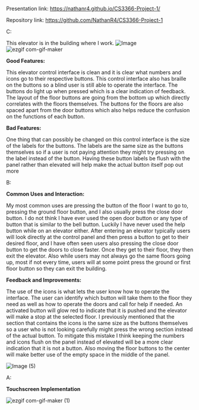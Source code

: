 Presentation link: https://nathanr4.github.io/CS3366-Project-1/

Repository link: https://github.com/NathanR4/CS3366-Project-1


C:

This elevator is in the building where I work. 
![Image](https://user-images.githubusercontent.com/91352265/192916514-f8a641c3-0801-43d1-b7d8-9fbeafdbfd7f.jpeg)
![ezgif com-gif-maker](https://user-images.githubusercontent.com/91352265/192917712-88cfe4ab-2793-4ff2-b00e-74f9053fadac.gif)

**Good Features:**

This elevator control interface is clean and it is clear what numbers and icons go to their respective buttons. This control interface also has braille on the buttons so a blind user is still able to operate the interface. The buttons do light up when pressed which is a clear indication of feedback. The layout of the floor buttons are going from the bottom up which directly correlates with the floors themselves. The buttons for the floors are also spaced apart from the door buttons which also helps reduce the confusion on the functions of each button.

**Bad Features:**

One thing that can possibly be changed on this control interface is the size of the labels for the buttons. The labels are the same size as the buttons themselves so if a user is not paying attention they might try pressing on the label instead of the button. Having these button labels be flush with the panel rather than elevated will help make the actual button itself pop out more

B:

**Common Uses and Interaction:**

My most common uses are pressing the button of the floor I want to go to, pressing the ground floor button, and I also usually press the close door button. I do not think I have ever used the open door button or any type of button that is similar to the bell button. Luckily I have never used the help button while on an elevator either. After entering an elevator typically users will look directly at the control panel and then press a button to get to their desired floor, and I have often seen users also pressing the close door button to get the doors to close faster. Once they get to their floor, they then exit the elevator. Also while users may not always go the same floors going up, most if not every time, users will at some point press the ground or first floor button so they can exit the building. 

**Feedback and Improvements:**

The use of the icons is what lets the user know how to operate the interface. The user can identify which button will take them to the floor they need as well as how to operate the doors and call for help if needed. An activated button will glow red to indicate that it is pushed and the elevator will make a stop at the selected floor. I previously mentioned that the section that contains the icons is the same size as the buttons themselves so a user who is not looking carefully might press the wrong section instead of the actual button. To mitigate this mistake I think keeping the numbers and icons flush on the panel instead of elevated will be a more clear indication that it is not a button. Also moving the floor buttons to the center will make better use of the empty space in the middle of the panel.

![Image (5)](https://user-images.githubusercontent.com/91352265/192918050-a1ff5e62-c3f8-4401-97df-75e78181705e.jpeg)

A: 

**Touchscreen Implementation**

![ezgif com-gif-maker (1)](https://user-images.githubusercontent.com/91352265/192929206-c75f43dd-8f90-4068-8e9a-8dcc136e74b1.gif)


